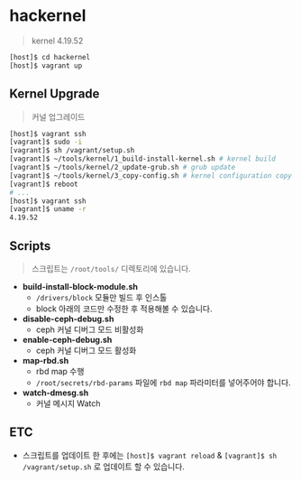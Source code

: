 # hackernel
> kernel 4.19.52

```bash
[host]$ cd hackernel
[host]$ vagrant up
```

## Kernel Upgrade
> 커널 업그레이드
```bash
[host]$ vagrant ssh
[vagrant]$ sudo -i
[vagrant]$ sh /vagrant/setup.sh
[vagrant]$ ~/tools/kernel/1_build-install-kernel.sh # kernel build
[vagrant]$ ~/tools/kernel/2_update-grub.sh # grub update
[vagrant]$ ~/tools/kernel/3_copy-config.sh # kernel configuration copy
[vagrant]$ reboot
# ...
[host]$ vagrant ssh
[vagrant]$ uname -r
4.19.52
```

## Scripts
> 스크립트는 `/root/tools/` 디렉토리에 있습니다.

- **build-install-block-module.sh**
  - `/drivers/block` 모듈만 빌드 후 인스톨
  - block 아래의 코드만 수정한 후 적용해볼 수 있습니다.
- **disable-ceph-debug.sh**
  - ceph 커널 디버그 모드 비활성화
- **enable-ceph-debug.sh**
  - ceph 커널 디버그 모드 활성화
- **map-rbd.sh**
  - rbd map 수행
  - `/root/secrets/rbd-params` 파일에 `rbd map` 파라미터를 넣어주어야 합니다.
- **watch-dmesg.sh**
  - 커널 메시지 Watch
  
## ETC
- 스크립트를 업데이트 한 후에는 `[host]$ vagrant reload` & `[vagrant]$ sh /vagrant/setup.sh` 로 업데이트 할 수 있습니다.